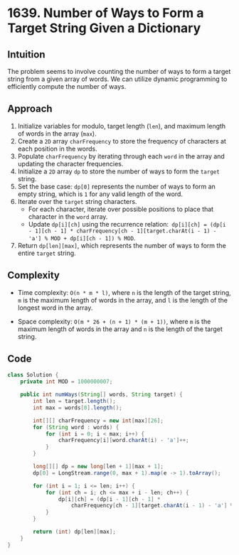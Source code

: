 # 1639. Number of Ways to Form a Target String Given a Dictionary

## Intuition

The problem seems to involve counting the number of ways to form a target string from a given array of words. We can utilize dynamic programming to efficiently compute the number of ways.

## Approach

1. Initialize variables for modulo, target length (`len`), and maximum length of words in the array (`max`).
2. Create a `2D` array `charFrequency` to store the frequency of characters at each position in the words.
3. Populate `charFrequency` by iterating through each `word` in the array and updating the character frequencies.
4. Initialize a `2D` array `dp` to store the number of ways to form the `target` string.
5. Set the base case: `dp[0]` represents the number of ways to form an empty string, which is `1` for any valid length of the word.
6. Iterate over the `target` string characters.
   - For each character, iterate over possible positions to place that character in the `word` array.
   - Update `dp[i][ch]` using the recurrence relation:` dp[i][ch] = (dp[i - 1][ch - 1] * charFrequency[ch - 1][target.charAt(i - 1) - 'a'] % MOD + dp[i][ch - 1]) % MOD`.
7. Return `dp[len][max]`, which represents the number of ways to form the entire `target` string.

## Complexity

- Time complexity: `O(n * m * l)`, where `n` is the length of the target string, `m` is the maximum length of words in the array, and `l` is the length of the longest word in the array.

- Space complexity: `O(m * 26 + (n + 1) * (m + 1))`, where `m` is the maximum length of words in the array and `n` is the length of the target string.

## Code

```java
class Solution {
    private int MOD = 1000000007;

    public int numWays(String[] words, String target) {
        int len = target.length();
        int max = words[0].length();

        int[][] charFrequency = new int[max][26];
        for (String word : words) {
            for (int i = 0; i < max; i++) {
                charFrequency[i][word.charAt(i) - 'a']++;
            }
        }

        long[][] dp = new long[len + 1][max + 1];
        dp[0] = LongStream.range(0, max + 1).map(e -> 1).toArray();

        for (int i = 1; i <= len; i++) {
            for (int ch = i; ch <= max + i - len; ch++) {
                dp[i][ch] = (dp[i - 1][ch - 1] *
                    charFrequency[ch - 1][target.charAt(i - 1) - 'a'] % MOD + dp[i][ch - 1]) % MOD;
            }
        }

        return (int) dp[len][max];
    }
}
```
